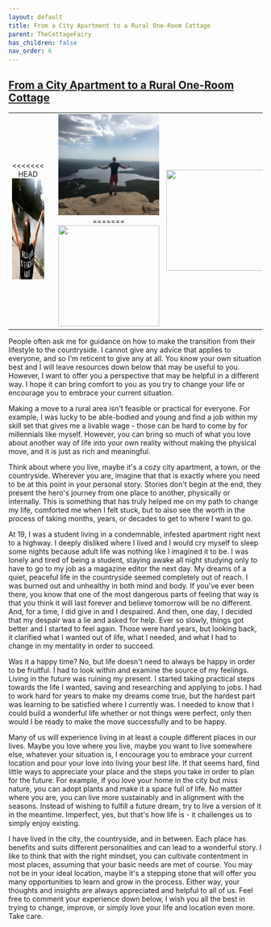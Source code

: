 ```yaml
---
layout: default
title: From a City Apartment to a Rural One-Room Cottage
parent: TheCottageFairy
has_children: false
nav_order: 6
---
```


## [From a City Apartment to a Rural One-Room Cottage](https://www.youtube.com/watch?v=gK6m1CkoqA8)

<div>
<table align="center">
	<tr>
		<td align="center">
<<<<<<< HEAD
			<img src="../../assets/cottage_fairy_ai_generated_photos/From_a_City_Apartment_to_a_Rural_One-Room_Cottage-[gK6m1CkoqA8]/generated_00.png" height="200" width="200"/>
		</td>
		<td align="center">
			<img src="../../assets/cottage_fairy_ai_generated_photos/From_a_City_Apartment_to_a_Rural_One-Room_Cottage-[gK6m1CkoqA8]/generated_01.png" height="200" width="200"/>
		</td>
		<td align="center">
			<img src="../../assets/cottage_fairy_ai_generated_photos/From_a_City_Apartment_to_a_Rural_One-Room_Cottage-[gK6m1CkoqA8]/generated_02.png" height="200" width="200"/>
=======
			<img src="../../posters/From_a_City_Apartment_to_a_Rural_One-Room_Cottage-[gK6m1CkoqA8]/generated_00.png" height="200" width="200"/>
		</td>
		<td align="center">
			<img src="../../posters/From_a_City_Apartment_to_a_Rural_One-Room_Cottage-[gK6m1CkoqA8]/generated_01.png" height="200" width="200"/>
		</td>
		<td align="center">
			<img src="../../posters/From_a_City_Apartment_to_a_Rural_One-Room_Cottage-[gK6m1CkoqA8]/generated_02.png" height="200" width="200"/>
>>>>>>> ffe52613361410ad9d371a0f80e81de4dd24175f
		</td>
	</tr>
</table>
</div>

People often ask me for guidance on how to make the transition from their lifestyle to the countryside. I cannot give any advice that applies to everyone, and so I'm reticent to give any at all. You know your own situation best and I will leave resources down below that may be useful to you. However, I want to offer you a perspective that may be helpful in a different way. I hope it can bring comfort to you as you try to change your life or encourage you to embrace your current situation.

Making a move to a rural area isn't feasible or practical for everyone. For example, I was lucky to be able-bodied and young and find a job within my skill set that gives me a livable wage - those can be hard to come by for millennials like myself. However, you can bring so much of what you love about another way of life into your own reality without making the physical move, and it is just as rich and meaningful.

Think about where you live, maybe it's a cozy city apartment, a town, or the countryside. Wherever you are, imagine that that is exactly where you need to be at this point in your personal story. Stories don't begin at the end, they present the hero's journey from one place to another, physically or internally. This is something that has truly helped me on my path to change my life, comforted me when I felt stuck, but to also see the worth in the process of taking months, years, or decades to get to where I want to go.

At 19, I was a student living in a condemnable, infested apartment right next to a highway. I deeply disliked where I lived and I would cry myself to sleep some nights because adult life was nothing like I imagined it to be. I was lonely and tired of being a student, staying awake all night studying only to have to go to my job as a magazine editor the next day. My dreams of a quiet, peaceful life in the countryside seemed completely out of reach. I was burned out and unhealthy in both mind and body. If you've ever been there, you know that one of the most dangerous parts of feeling that way is that you think it will last forever and believe tomorrow will be no different. And, for a time, I did give in and I despaired. And then, one day, I decided that my despair was a lie and asked for help. Ever so slowly, things got better and I started to feel again. Those were hard years, but looking back, it clarified what I wanted out of life, what I needed, and what I had to change in my mentality in order to succeed.

Was it a happy time? No, but life doesn't need to always be happy in order to be fruitful. I had to look within and examine the source of my feelings. Living in the future was ruining my present. I started taking practical steps towards the life I wanted, saving and researching and applying to jobs. I had to work hard for years to make my dreams come true, but the hardest part was learning to be satisfied where I currently was. I needed to know that I could build a wonderful life whether or not things were perfect, only then would I be ready to make the move successfully and to be happy.

Many of us will experience living in at least a couple different places in our lives. Maybe you love where you live, maybe you want to live somewhere else, whatever your situation is, I encourage you to embrace your current location and pour your love into living your best life. If that seems hard, find little ways to appreciate your place and the steps you take in order to plan for the future. For example, if you love your home in the city but miss nature, you can adopt plants and make it a space full of life. No matter where you are, you can live more sustainably and in alignment with the seasons. Instead of wishing to fulfill a future dream, try to live a version of it in the meantime. Imperfect, yes, but that's how life is - it challenges us to simply enjoy existing.

I have lived in the city, the countryside, and in between. Each place has benefits and suits different personalities and can lead to a wonderful story. I like to think that with the right mindset, you can cultivate contentment in most places, assuming that your basic needs are met of course. You may not be in your ideal location, maybe it's a stepping stone that will offer you many opportunities to learn and grow in the process. Either way, your thoughts and insights are always appreciated and helpful to all of us. Feel free to comment your experience down below, I wish you all the best in trying to change, improve, or simply love your life and location even more. Take care.